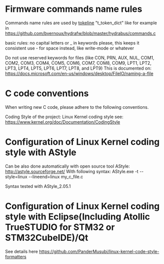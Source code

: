 
Firmware commands name rules
==================
Commands name rules are used by [tokeline](https://github.com/biot/tokenline) "t_token_dict" like for example in https://github.com/bvernoux/hydrafw/blob/master/hydrabus/commands.c

basic rules: no capital letters or _ in keywords please, this keeps it consistent use - for space instead, like write-mode or whatever

Do not use reserved keywords for files (like CON, PRN, AUX, NUL, COM1, COM2, COM3, COM4, COM5, COM6, COM7, COM8, COM9, LPT1, LPT2, LPT3, LPT4, LPT5, LPT6, LPT7, LPT8, and LPT9)
This is documented on:
https://docs.microsoft.com/en-us/windows/desktop/FileIO/naming-a-file


C code conventions
==================
When writing new C code, please adhere to the following conventions.

Coding Style of the project: Linux Kernel coding style see: https://www.kernel.org/doc/Documentation/CodingStyle

# Configuration of Linux Kernel coding style with AStyle
Can be also done automatically with open source tool AStyle: http://astyle.sourceforge.net/
With following syntax: AStyle.exe -t --style=linux --lineend=linux my_c_file.c

Syntax tested with AStyle_2.05.1

# Configuration of Linux Kernel coding style with Eclipse(Including Atollic TrueSTUDIO for STM32 or STM32CubeIDE)/Qt
See details here https://github.com/PanderMusubi/linux-kernel-code-style-formatters
